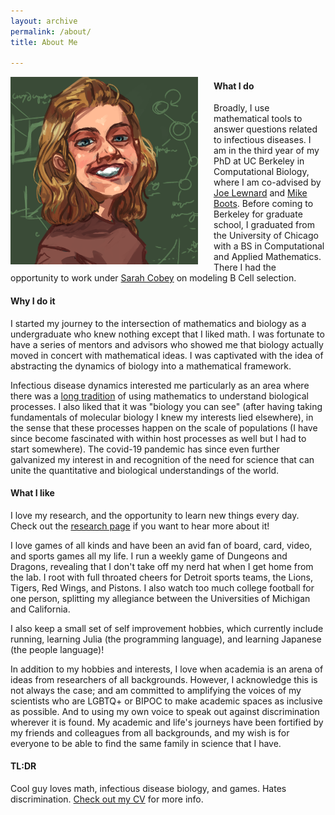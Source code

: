 ```yaml
---
layout: archive
permalink: /about/
title: About Me

---
```


<img src="/images/graham.png" alt="A picture" style="float:left;padding-right:25px;width:300px;height:300px;">

#### What I do
Broadly, I use mathematical tools to answer questions related to infectious diseases. I am in the third year of my PhD at UC Berkeley in Computational Biology, where I am co-advised by <a href="https://publichealth.berkeley.edu/people/joseph-lewnard/">Joe Lewnard</a> and <a href="https://bootslab.org/">Mike Boots</a>. Before coming to Berkeley for graduate school, I graduated from the University of Chicago with a BS in Computational and Applied Mathematics. There I had the opportunity to work under <a href="https://cobeylab.uchicago.edu/">Sarah Cobey</a> on modeling B Cell selection.

#### Why I do it
I started my journey to the intersection of mathematics and biology as a undergraduate who knew nothing except that I liked math. I was fortunate to have a series of mentors and advisors who showed me that biology actually moved in concert with mathematical ideas. I was captivated with the idea of abstracting the dynamics of biology into a mathematical framework.

Infectious disease dynamics interested me particularly as an area where there was a <a href="https://doi.org/10.1098/rspa.1927.0118">long tradition</a> of using mathematics to understand biological processes. I also liked that it was "biology you can see" (after having taking fundamentals of molecular biology I knew my interests lied elsewhere), in the sense that these processes happen on the scale of populations (I have since become fascinated with within host processes as well but I had to start somewhere). The covid-19 pandemic has since even further galvanized my interest in and recognition of the need for science that can unite the quantitative and biological understandings of the world.

#### What I like
I love my research, and the opportunity to learn new things every day. Check out the <a href="../research/">research page</a> if you want to hear more about it!

I love games of all kinds and have been an avid fan of board, card, video, and sports games all my life. I run a weekly game of Dungeons and Dragons, revealing that I don't take off my nerd hat when I get home from the lab. I root with full throated cheers for Detroit sports teams, the Lions, Tigers, Red Wings, and Pistons. I also watch too much college football for one person, splitting my allegiance between the Universities of Michigan and California.

I also keep a small set of self improvement hobbies, which currently include running, learning Julia (the programming language), and learning Japanese (the people language)!

In addition to my hobbies and interests, I love when academia is an arena of ideas from researchers of all backgrounds. However, I acknowledge this is not always the case; and am committed to amplifying the voices of my scientists who are LGBTQ+ or BIPOC to make academic spaces as inclusive as possible. And to using my own voice to speak out against discrimination wherever it is found. My academic and life's journeys have been fortified by my friends and colleagues from all backgrounds, and my wish is for everyone to be able to find the same family in science that I have.

#### TL:DR
Cool guy loves math, infectious disease biology, and games. Hates discrimination. <a href="../docs/GrahamNorthrupCV2020.pdf">Check out my CV</a> for more info.
